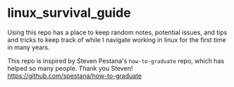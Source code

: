 # linux_survival_guide
Using this repo has a place to keep random notes, potential issues, and tips and tricks to keep track of while I navigate working in linux for the first time in many years. 

This repo is inspired by Steven Pestana's `how-to-graduate` repo, which has helped so many people. Thank you Steven! 
https://github.com/spestana/how-to-graduate
